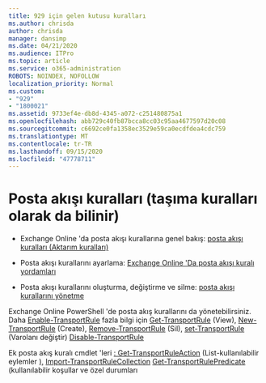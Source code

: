 ```yaml
---
title: 929 için gelen kutusu kuralları
ms.author: chrisda
author: chrisda
manager: dansimp
ms.date: 04/21/2020
ms.audience: ITPro
ms.topic: article
ms.service: o365-administration
ROBOTS: NOINDEX, NOFOLLOW
localization_priority: Normal
ms.custom:
- "929"
- "1800021"
ms.assetid: 9733ef4e-db8d-4345-a072-c251480875a1
ms.openlocfilehash: abb729c40fb87bcca8cc03c95aa4677597d20c08
ms.sourcegitcommit: c6692ce0fa1358ec3529e59ca0ecdfdea4cdc759
ms.translationtype: MT
ms.contentlocale: tr-TR
ms.lasthandoff: 09/15/2020
ms.locfileid: "47778711"
---
```

# <a name="mail-flow-rules-also-known-as-transport-rules"></a>Posta akışı kuralları (taşıma kuralları olarak da bilinir)

- Exchange Online 'da posta akışı kurallarına genel bakış: [posta akışı kuralları (Aktarım kuralları)](https://technet.microsoft.com/library/jj919238.aspx)

- Posta akışı kurallarını ayarlama: [Exchange Online 'Da posta akışı kuralı yordamları](https://technet.microsoft.com/library/dn600436.aspx)

- Posta akışı kurallarını oluşturma, değiştirme ve silme: [posta akışı kurallarını yönetme](https://technet.microsoft.com/library/jj657505.aspx)

Exchange Online PowerShell 'de posta akış kurallarını da yönetebilirsiniz. Daha [Enable-TransportRule](https://docs.microsoft.com/powershell/module/exchange/policy-and-compliance/enable-transportrule) fazla bilgi için [Get-TransportRule](https://docs.microsoft.com/powershell/module/exchange/policy-and-compliance/get-transportrule) (View), [New-TransportRule](https://docs.microsoft.com/powershell/module/exchange/policy-and-compliance/new-transportrule) (Create), [Remove-TransportRule](https://docs.microsoft.com/powershell/module/exchange/policy-and-compliance/remove-transportrule) (Sil), [set-TransportRule](https://docs.microsoft.com/powershell/module/exchange/policy-and-compliance/set-transportrule) (Varolanı değiştir) [Disable-TransportRule](https://docs.microsoft.com/powershell/module/exchange/policy-and-compliance/disable-transportrule)

Ek posta akış kuralı cmdlet 'leri [: Get-TransportRuleAction](https://docs.microsoft.com/powershell/module/exchange/policy-and-compliance/get-transportruleaction) (List-kullanılabilir eylemler [),](https://docs.microsoft.com/powershell/module/exchange/policy-and-compliance/export-transportrulecollection) [Import-TransportRuleCollection](https://docs.microsoft.com/powershell/module/exchange/policy-and-compliance/import-transportrulecollection) [Get-TransportRulePredicate](https://docs.microsoft.com/powershell/module/exchange/policy-and-compliance/get-transportrulepredicate) (kullanılabilir koşullar ve özel durumları
